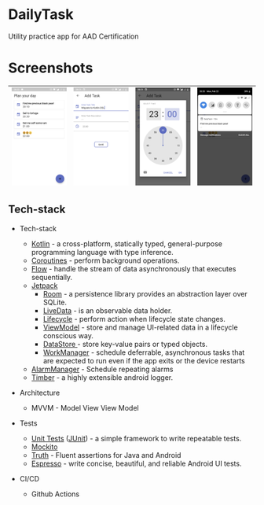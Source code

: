 # DailyTask
Utility practice app for AAD Certification

# Screenshots
|<img src="screenshots/1.png" width=200/>|<img src="screenshots/2.png" width=200/>|<img src="screenshots/3.png" width=200/>|<img src="screenshots/4.png" width=200/>|
|:--:|:--:|:--:|:--:|

## Tech-stack

* Tech-stack
    * [Kotlin](https://kotlinlang.org/) - a cross-platform, statically typed, general-purpose programming language with type inference.
    * [Coroutines](https://kotlinlang.org/docs/reference/coroutines-overview.html) - perform background operations.
    * [Flow](https://kotlinlang.org/docs/reference/coroutines/flow.html) - handle the stream of data asynchronously that executes sequentially.
    * [Jetpack](https://developer.android.com/jetpack)
        * [Room](https://developer.android.com/topic/libraries/architecture/room) - a persistence library provides an abstraction layer over SQLite.
        * [LiveData](https://developer.android.com/topic/libraries/architecture/livedata) - is an observable data holder.
        * [Lifecycle](https://developer.android.com/topic/libraries/architecture/lifecycle) - perform action when lifecycle state changes.
        * [ViewModel](https://developer.android.com/topic/libraries/architecture/viewmodel) - store and manage UI-related data in a lifecycle conscious way.
        * [DataStore ](https://developer.android.com/topic/libraries/architecture/datastore) - store key-value pairs or typed objects.
        * [WorkManager](https://developer.android.com/topic/libraries/architecture/workmanager) - schedule deferrable, asynchronous tasks that are expected to run even if the app exits or the device restarts
    * [AlarmManager](https://developer.android.com/training/scheduling/alarms) - Schedule repeating alarms
    * [Timber](https://github.com/JakeWharton/timber) - a highly extensible android logger.

* Architecture
    * MVVM - Model View View Model
* Tests
    * [Unit Tests](https://en.wikipedia.org/wiki/Unit_testing) ([JUnit](https://junit.org/junit4/)) - a simple framework to write repeatable tests.
    * [Mockito](https://github.com/mockito/mockito)
    * [Truth](https://truth.dev/) - Fluent assertions for Java and Android
    * [Espresso](https://developer.android.com/training/testing/espresso) - write concise, beautiful, and reliable Android UI tests.

* CI/CD
    * Github Actions
